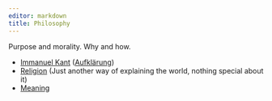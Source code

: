 ```yaml
---
editor: markdown
title: Philosophy
---
```


Purpose and morality. Why and how.

-   [Immanuel Kant](immanuel_kant) ([Aufklärung](aufklarung.org))
-   [Religion](religion) (Just another way of explaining the world,
    nothing special about it)
-   [Meaning](meaning)
